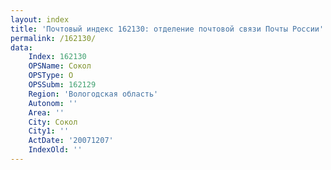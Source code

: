 ```yaml
---
layout: index
title: 'Почтовый индекс 162130: отделение почтовой связи Почты России'
permalink: /162130/
data:
    Index: 162130
    OPSName: Сокол
    OPSType: О
    OPSSubm: 162129
    Region: 'Вологодская область'
    Autonom: ''
    Area: ''
    City: Сокол
    City1: ''
    ActDate: '20071207'
    IndexOld: ''
---
```

